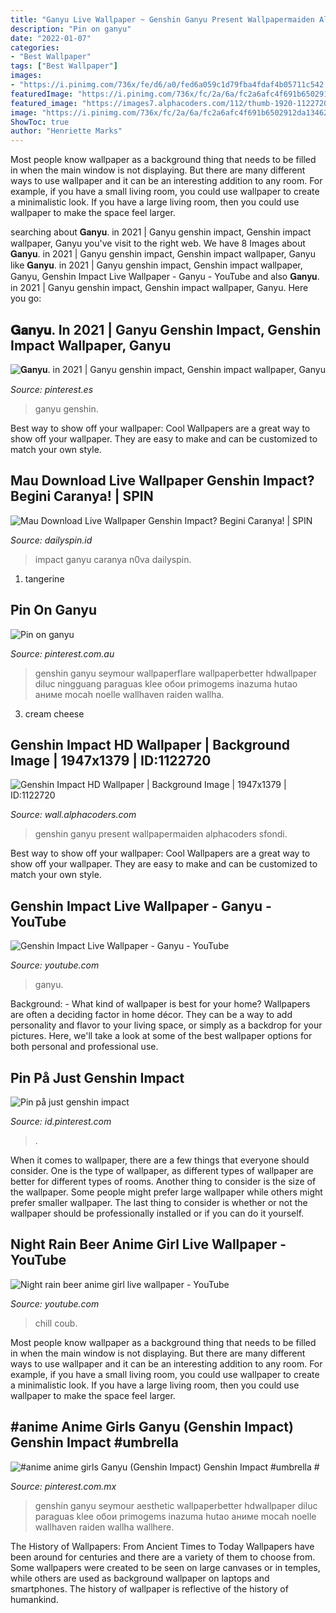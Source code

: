 ```yaml
---
title: "Ganyu Live Wallpaper ~ Genshin Ganyu Present Wallpapermaiden Alphacoders Sfondi"
description: "Pin on ganyu"
date: "2022-01-07"
categories:
- "Best Wallpaper"
tags: ["Best Wallpaper"]
images:
- "https://i.pinimg.com/736x/fe/d6/a0/fed6a059c1d79fba4fdaf4b05711c542.jpg"
featuredImage: "https://i.pinimg.com/736x/fc/2a/6a/fc2a6afc4f691b6502912da1346250ec.jpg"
featured_image: "https://images7.alphacoders.com/112/thumb-1920-1122720.jpg"
image: "https://i.pinimg.com/736x/fc/2a/6a/fc2a6afc4f691b6502912da1346250ec.jpg"
ShowToc: true
author: "Henriette Marks"
---
```



Most people know wallpaper as a background thing that needs to be filled in when the main window is not displaying. But there are many different ways to use wallpaper and it can be an interesting addition to any room. For example, if you have a small living room, you could use wallpaper to create a minimalistic look. If you have a large living room, then you could use wallpaper to make the space feel larger.

	

		
searching about 𝐆𝐚𝐧𝐲𝐮. in 2021 | Ganyu genshin impact, Genshin impact wallpaper, Ganyu you've visit to the right web. We have 8 Images about 𝐆𝐚𝐧𝐲𝐮. in 2021 | Ganyu genshin impact, Genshin impact wallpaper, Ganyu like 𝐆𝐚𝐧𝐲𝐮. in 2021 | Ganyu genshin impact, Genshin impact wallpaper, Ganyu, Genshin Impact Live Wallpaper - Ganyu - YouTube and also 𝐆𝐚𝐧𝐲𝐮. in 2021 | Ganyu genshin impact, Genshin impact wallpaper, Ganyu. Here you go:
		
    
## 𝐆𝐚𝐧𝐲𝐮. In 2021 | Ganyu Genshin Impact, Genshin Impact Wallpaper, Ganyu

<img loading=lazy src="https://i.pinimg.com/originals/38/34/c0/3834c02319bb1d26c735818ccf874ff3.jpg" onerror="this.onerror=null;this.src='https://tse3.mm.bing.net/th?id=OIP.hsh0DNoLf4Zzoi3WPFBYqAHaEK&amp;pid=15.1';" alt="𝐆𝐚𝐧𝐲𝐮. in 2021 | Ganyu genshin impact, Genshin impact wallpaper, Ganyu">

_Source: pinterest.es_

>ganyu genshin. 

	

Best way to show off your wallpaper:
Cool Wallpapers are a great way to show off your wallpaper. They are easy to make and can be customized to match your own style.

    
## Mau Download Live Wallpaper Genshin Impact? Begini Caranya! | SPIN

<img loading=lazy src="https://dailyspin.id/wp-content/uploads/2021/02/Genshin-Impact-Wallpaper-Ganyu-700x394.jpg" onerror="this.onerror=null;this.src='https://tse1.mm.bing.net/th?id=OIP._KLM2sseaMyw175WVfJ_oAHaEK&amp;pid=15.1';" alt="Mau Download Live Wallpaper Genshin Impact? Begini Caranya! | SPIN">

_Source: dailyspin.id_

>impact ganyu caranya n0va dailyspin. 

	

1. tangerine 

    
## Pin On Ganyu

<img loading=lazy src="https://i.pinimg.com/736x/fe/d6/a0/fed6a059c1d79fba4fdaf4b05711c542.jpg" onerror="this.onerror=null;this.src='https://tse4.mm.bing.net/th?id=OIP.GQTkT3kfFzyHlSa4ukSP_AHaEK&amp;pid=15.1';" alt="Pin on ganyu">

_Source: pinterest.com.au_

>genshin ganyu seymour wallpaperflare wallpaperbetter hdwallpaper diluc ningguang paraguas klee обои primogems inazuma hutao аниме mocah noelle wallhaven raiden wallha. 

	

3. cream cheese 

    
## Genshin Impact HD Wallpaper | Background Image | 1947x1379 | ID:1122720

<img loading=lazy src="https://images7.alphacoders.com/112/thumb-1920-1122720.jpg" onerror="this.onerror=null;this.src='https://tse3.mm.bing.net/th?id=OIP.wmGaxARu17oXG8n_J8CdNgHaFP&amp;pid=15.1';" alt="Genshin Impact HD Wallpaper | Background Image | 1947x1379 | ID:1122720">

_Source: wall.alphacoders.com_

>genshin ganyu present wallpapermaiden alphacoders sfondi. 

	

Best way to show off your wallpaper:
Cool Wallpapers are a great way to show off your wallpaper. They are easy to make and can be customized to match your own style.

    
## Genshin Impact Live Wallpaper - Ganyu - YouTube

<img loading=lazy src="https://i.ytimg.com/vi/QTUe2_O1zCs/maxresdefault.jpg" onerror="this.onerror=null;this.src='https://tse3.mm.bing.net/th?id=OIP.wDKshtiZ_i-39BOPLaO1ogHaEK&amp;pid=15.1';" alt="Genshin Impact Live Wallpaper - Ganyu - YouTube">

_Source: youtube.com_

>ganyu. 

	

Background: - What kind of wallpaper is best for your home?
Wallpapers are often a deciding factor in home décor. They can be a way to add personality and flavor to your living space, or simply as a backdrop for your pictures. Here, we'll take a look at some of the best wallpaper options for both personal and professional use.

    
## Pin På Just Genshin Impact

<img loading=lazy src="https://i.pinimg.com/originals/15/ee/75/15ee75e0d2090a687e0d0ff1c20e6d91.jpg" onerror="this.onerror=null;this.src='https://tse4.mm.bing.net/th?id=OIP.pePQsrQjscg1y2AO4VbaegHaEK&amp;pid=15.1';" alt="Pin på just genshin impact">

_Source: id.pinterest.com_

>. 

	

When it comes to wallpaper, there are a few things that everyone should consider. One is the type of wallpaper, as different types of wallpaper are better for different types of rooms. Another thing to consider is the size of the wallpaper. Some people might prefer large wallpaper while others might prefer smaller wallpaper. The last thing to consider is whether or not the wallpaper should be professionally installed or if you can do it yourself.

    
## Night Rain Beer Anime Girl Live Wallpaper - YouTube

<img loading=lazy src="https://i.ytimg.com/vi/0N8Xv6gXB8c/maxresdefault.jpg" onerror="this.onerror=null;this.src='https://tse2.mm.bing.net/th?id=OIP.yPRw0ArkCeGhm2whjbIOSQHaEK&amp;pid=15.1';" alt="Night rain beer anime girl live wallpaper - YouTube">

_Source: youtube.com_

>chill coub. 

	

Most people know wallpaper as a background thing that needs to be filled in when the main window is not displaying. But there are many different ways to use wallpaper and it can be an interesting addition to any room. For example, if you have a small living room, you could use wallpaper to create a minimalistic look. If you have a large living room, then you could use wallpaper to make the space feel larger.

    
## #anime Anime Girls Ganyu (Genshin Impact) Genshin Impact #umbrella #

<img loading=lazy src="https://i.pinimg.com/736x/fc/2a/6a/fc2a6afc4f691b6502912da1346250ec.jpg" onerror="this.onerror=null;this.src='https://tse3.mm.bing.net/th?id=OIP.kiAtv_LxMYuO7ja5nhtc_QHaEK&amp;pid=15.1';" alt="#anime anime girls Ganyu (Genshin Impact) Genshin Impact #umbrella #">

_Source: pinterest.com.mx_

>genshin ganyu seymour aesthetic wallpaperbetter hdwallpaper diluc paraguas klee обои primogems inazuma hutao аниме mocah noelle wallhaven raiden wallha wallhere. 

	

The History of Wallpapers: From Ancient Times to Today
Wallpapers have been around for centuries and there are a variety of them to choose from. Some wallpapers were created to be seen on large canvases or in temples, while others are used as background wallpaper on laptops and smartphones. The history of wallpaper is reflective of the history of humankind.

